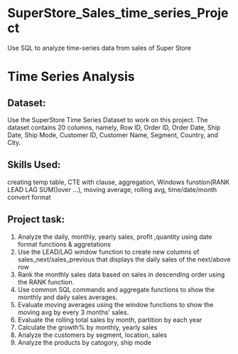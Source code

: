 # SuperStore_Sales_time_series_Project
Use SQL to analyze time-series data from sales of Super Store


# Time Series Analysis

## Dataset: 
Use the SuperStore Time Series Dataset to work on this project. 
The dataset contains 20 columns, namely, Row ID, Order ID, Order Date, Ship Date, Ship Mode, Customer ID, Customer Name, Segment, Country, and City.

## Skills Used:
creating temp table, CTE with clause, aggregation, Windows funstion(RANK LEAD LAG SUM()over ...), moving average, rolling avg, time/date/month convert format

## Project task:

  1. Analyze the daily, monthly, yearly sales, profit ,quantity using date format functions & aggretations
  2. Use the LEAD/LAG window function to create new columns of sales_next/sales_previous that displays the daily sales of the next/above row
  3. Rank the monthly sales data based on sales in descending order using the RANK function.
  4. Use common SQL commands and aggregate functions to show the monthly and daily sales averages.
  5. Evaluate moving averages using the window functions to show the moving avg by every 3 months' sales.
  6. Evaluate the rolling total sales by month, partition by each year
  7. Calculate the growth% by monthly, yearly sales
  8. Analyze the customers by segment, location, sales
  9. Analyze the products by catogory, ship mode
  

